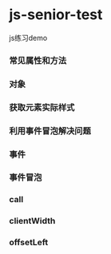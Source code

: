 # js-senior-test
js练习demo
### 常见属性和方法
### 对象
### 获取元素实际样式
### 利用事件冒泡解决问题
### 事件
### 事件冒泡
### call
### clientWidth
### offsetLeft
